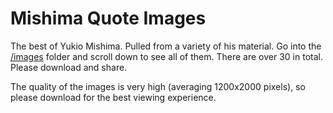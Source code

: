 # Mishima Quote Images
The best of Yukio Mishima. Pulled from a variety of his material. Go into the [/images](/images) folder and scroll down to see all of them. There are over 30 in total. Please download and share.

The quality of the images is very high (averaging 1200x2000 pixels), so please download for the best viewing experience.

